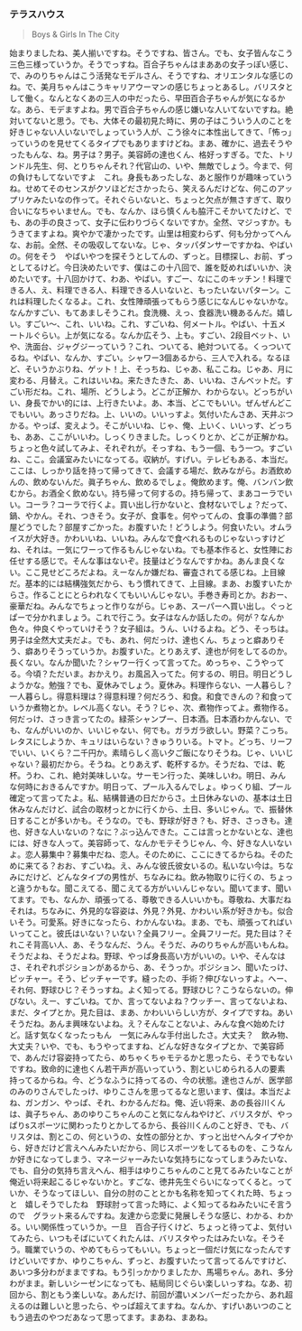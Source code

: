 ### テラスハウス

> Boys & Girls In The City



始まりましたね、美人揃いですね。そうですね、皆さん。でも、女子皆んなこう三色三様っていうか。そうでっすね。百合子ちゃんはまああの女子っぽい感じ、で、みのりちゃんはこう活発なモデルさん、そうですね、オリエンタルな感じのね。で、美月ちゃんはこうキャリアウーマンの感じちょっとあるし。バリスタとして働く。なんとなくあの三人の中だったら、早田百合子ちゃんが気になるかな。あら、モデますよね。男で百合子ちゃんの感じ嫌いな人いてないですね。絶対いてないと思う。でも、大体その最初見た時に、男の子はこういう人のことを好きじゃない人いないでしょっていう人が、こう徐々に本性出してきて、「怖っ」っていうのを見せてくるタイプでもありますけどね。まあ、確かに、過去そうやったもんな、ね。男子は？男子。美容師の達也くん、格好っすぎる。でた、トリンドル先生、何、とりちゃんそれ？代官山の、いや、無敵でしょう。今まで、何の負けもしてないですよ　これ。身長もあったしな、あと服作りが趣味っていうね。せめてそのセンスがクソほどださかったら、笑えるんだけどな、何このアップリケみたいなの作って。それぐらいないと、ちょっと欠点が無さすぎて、取り合いになちゃいません。でも、なんか、ほら慎くんも脇汗こそかいてたけど、でも、あの手の良さって、女子に伝わりづらくないですか。全然、マジっすか。もうきてますよね。爽やかで凄かったです。山里は相変わらず、何も分かってへんな、お前。全然、その吸収してないな。じゃ、タッパダンサーですかね、やばいの。何をそう　やばいやつを探そうとしてんの、ずっと。目標探し、お前、ずっとしてるけど。今日決めたいです、僕はこの十八回で、誰を貶めればいいか、決めたいです。十八回かけて、わあ、やばい。すごー、なにこのキッチン！料理できる人、え、料理できる人、料理できる人いないと、もったいないパターン。これは料理したくなるよ。これ、女性陣頑張ってもらう感じになんじゃないかな。なんかすごい、もてあましそうこれ。食洗機、えっ、食器洗い機あるんだ。嬉しい。すごい〜、これ、いいね。これ、すごいね、何メートル。やばい、十五メートルぐらい。上が気になる。なんか広そう、上も。すごい、2段目ベット、いや、洗面台、ジャグジーっていう？これ、ついてる、絶対ついてる。くっついてるね。やばい、なんか、すごい。シャワー3個あるから、三人で入れる。なるほど、そいうかぶりね、ゲット！上、そっちね、じゃあ、私ここね。じゃあ、月に変わる、月替え。これはいいね。来たきたきた、あ、いいね、さんベットだ。すごい形だね。これ、場所、どうしよう。どこが正解か、わからない。どっちがいい、身長でかい的には、上行きたいよ。あ、本当、どこでもいい。ぜんぜんどこでもいい。あっさりだね。上、いいの。いいっすよ。気付いたんさあ、天井ぶつかる。やっぱ、変えよう。そこがいいね、じゃ、俺、上いく、いいっす、どっちも、ああ、ここがいいわ。しっくりきました。しっくりとか、どこが正解かね。ちょっと色々試してみよ、それぞれが。そっすね、もう一個、もう一つ。すごいね、ここ。会議室みたいになってる。収納が。すげい。テレビもある、本当だ。ここは、しっかり話を持って帰ってきて、会議する場だ、飲みながら。お酒飲めんの、飲めないんだ。眞子ちゃん、飲めるでしょ。俺飲めます。俺、バンバン飲むから。お酒全く飲めない。持ち帰って何するの。持ち帰って、まあコーラでいい。コーラ？コーラで行くよ。買い出し行かないと、食材ないでしょ？だって、鍋、やかん。それ、つきそう。女子が、食事を。何やってんの、食事の準備？部屋どうでした？部屋すごかった。お腹すいた！どうしよう。何食いたい。オムライスが大好き。かわいいね、いいね。みんなで食べれるものじゃないっすけどね、それは。一気にワーって作るもんじゃないね。でも基本作ると、女性陣にお任せする感じで。そんな事はないぞ。技量はどうなんですかね。あんま良くない。ここ見せどころだよね。えーなんか嫌だね、審査されてる感じね。上目線だ。基本的には結構強気だから、もう慣れてきて、上目線。まあ、お腹すいたからさ。作ることにとらわれなくてもいいんじゃない。手巻き寿司とか。おおー、豪華だね。みんなでちょっと作りながら。じゃあ、スーパーへ買い出し。ぐっとぱーで分かれましょう。これで行こう。女子はなんか話したの。何が？なんか色々。仲良くやっていけそう？女子組は。うん、いけるよね。どう、そっちは。男子は全然大丈夫だよ。でも、あれ、何だっけ、達也くん、ちょっと癖ありそう、癖ありそうっていうか。お腹すいた。とりあえず、達也が何をしてるのか。長くない。なんか聞いた？シャワー行くって言ってた。めっちゃ、こうやってる。今頃？ただいま。おかえり。お風呂入ってた。何するの、明日。明日どうしようかな。勉強？でも、夏休みでしょう。夏休み。料理作らない、一人暮らし？一人暮らし。得意料理は？得意料理？何だろう、和食。和食できんの？和食っていうか煮物とか。レベル高くない。そう？じゃ、次、煮物作ってよ。煮物作る。何だっけ、さっき言ってたの。緑茶シャンプー、日本酒。日本酒わかんない、でも、なんがいいのか、いいじゃない、何でも。ガラガラ欲しい。野菜？こっち。レタスにしようか、キュリはいらない？きゅうりいる。トマト。どっち、リーフでいい、いくら？二千円か。素晴らしく高い夕ご飯になりそうね。じゃ、いいじゃない？最初だから。そうね。とりあえず、乾杯するか。そうだね、では、乾杯。うわ、これ、絶対美味しいな。サーモン行った、美味しいわ。明日、みんな何時におきるんですか。明日って、プール入るんでしょ。ゆっくり組、プール確定って言ってたよ。私、結構普通の日だからさ。土日休みないの、基本は土日休みなんだけど、試合の取材っとかに行くから、土日、多いじゃん。で、振替休日することが多いかも。そうなの。でも、野球が好き？も、好き、さっきも。達也、好きな人いないの？なに？ぶっ込んできた。ここは言っとかないとな、達也には、好きな人って。美容師って、なんかモテそうじゃん、今、好きな人いないよ。恋人募集中？募集中だね、恋人。そのために、ここにきてるからね。そのために来てる？おお、すごいね。え、みんな彼氏彼女いるの。私いない今は。ちなみにだけど、どんなタイプの男性が、ちなみにね。飲み物取りに行くの、ちょっと違うかもな。聞こえてる、聞こえてる方がいいんじゃない。聞いてます、聞いてます。でも、なんか、頑張ってる、尊敬できる人いいかも。尊敬ね、大事だねそれは。ちなみに、外見的な容姿は、外見？外見、かわいい系が好きかも。似合いそう。可愛系。好きになったら、わかんないね。まあ、でも、頑張ってればいいってこと。彼氏はいない？いない？全員フリー。全員フリーだ。見た目は？それこそ背高い人、あ、そうなんだ、うん。そうだ、みのりちゃんが高いもんね。そうだよね、そうだよね。野球、やっぱ身長高い方がいいの。いや、そんなはさ、それぞれポジションがあるから、あ、そうっか。ポジション、聞いたっけ、ピッチャー。そう、ピッチャーです。縫ったの、手術？伸びないっすよ。へー、それ何、野球ひじ？そうっすね。よく知ってる。野球ひじ？こうならないの。伸びない。えー、すごいね。てか、言ってないよね？ウッチー、言ってないよね、まだ、タイプとか。見た目は、まあ、かわいいらしい方が、タイプですね。あいそうだね。あんま興味ないよね。え？そんなことないよ、みんな食べ始めたけど。話す気なくなったっもん　一気にみんな手付出したさ。大丈夫？　飲み物、大丈夫？いや、でも、もうやってますね、どんな好きなタイプとか、で美容師で、あんだけ容姿持ってたら、めちゃくちゃモテるかと思ったら、そうでもないですね。致命的に達也くん若干声が高いっていう、割といじめられる人の要素　持ってるからね。今、どうなふうに持ってるの、今の状態。達也さんが、医学部のみのりさんでしたっけ、ゆりこさんを思ってるなと思います、僕は。本当だよね、ガンガン、やっぱ、それ、わかるんだね。俺、近い将来、あの長谷川くんは、眞子ちゃん、あのゆりこちゃんのこと気になんねやけど、バリスタが、やっぱりsスポーツに関わったりとかしてるから、長谷川くんのこと好き、でも、バリスタは、割とこの、何というの、女性の部分とか、すっと出せへんタイプやから、好きだけど言えへんみたいだから、同じスポーツをしてるものを、こうなんか好きになってしまう、マネージャーみたいな気持ちになってしまうみたいな、でも、自分の気持ち言えへん、相手はゆりこちゃんのこと見てるみたいなことが俺近い将来起こるじゃないかと。すごな、徳井先生ぐらいになってくると。っていか、そうなってほしい、自分の肘のこととかも名称を知ってくれた時、ちょっと　嬉しそうでしたね　野球肘って言った時に、よく知ってるねみたいにそ言うので　グラット来るんですね。友達から恋愛に発展しそうな感じ、わかる、わかる。いい関係性っていうか。一旦　百合子行くけど、ちょっと待ってよ、気付いてみたら、いつもそばにいてくれたんは、バリスタやったはみたいな。そうそう。職業でいうの、やめてもらってもいい。ちょっと一個だけ気になったんですけどいいですか、ゆりこちゃん、ずっと、お腹すいたって言ってるんですけど、あいつ多分わがままですね。もう引っかかりましたか、馬場ちゃん。あれ、多分わがまま。新しいシーゼンになっても、結局同じぐらい楽しいっすね。なあ、初回から、割ともう楽しいな。あんだけ、前回が濃いメンバーだったから、あれ超えるのは難しいと思ったら、やっぱ超えてますね。なんか、すげいあいつのこともう過去のやつだあなって思ってます。まあね、まあね。



